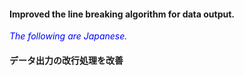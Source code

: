 #### Improved the line breaking algorithm for data output.

<font color="blue">*The following are Japanese.*</font>

#### データ出力の改行処理を改善
